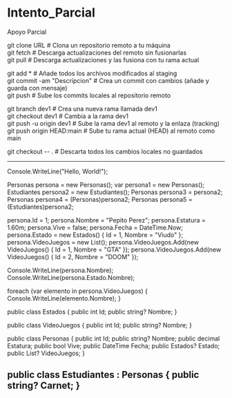 # Intento_Parcial

Apoyo Parcial

git clone URL                    # Clona un repositorio remoto a tu máquina  
git fetch                        # Descarga actualizaciones del remoto sin fusionarlas  
git pull                         # Descarga actualizaciones y las fusiona con tu rama actual  

git add *                        # Añade todos los archivos modificados al staging  
git commit -am "Descripcion"     # Crea un commit con cambios (añade y guarda con mensaje)  
git push                         # Sube los commits locales al repositorio remoto  

git branch dev1                  # Crea una nueva rama llamada dev1  
git checkout dev1                # Cambia a la rama dev1  
git push -u origin dev1          # Sube la rama dev1 al remoto y la enlaza (tracking)  
git push origin HEAD:main        # Sube tu rama actual (HEAD) al remoto como main  

git checkout -- .                # Descarta todos los cambios locales no guardados  

--------------------------------------------------------------------------------
Console.WriteLine("Hello, World!");

Personas persona = new Personas();
var persona1 = new Personas();
Estudiantes persona2 = new Estudiantes();
Personas persona3 = persona2;
Personas persona4 = (Personas)persona2;
Personas persona5 = (Estudiantes)persona2;

persona.Id = 1;
persona.Nombre = "Pepito Perez";
persona.Estatura = 1.60m;
persona.Vive = false;
persona.Fecha = DateTime.Now;
persona.Estado = new Estados() { Id = 1, Nombre = "Viudo" };
persona.VideoJuegos = new List<VideoJuegos>();
persona.VideoJuegos.Add(new VideoJuegos() { Id = 1, Nombre = "GTA" });
persona.VideoJuegos.Add(new VideoJuegos() { Id = 2, Nombre = "DOOM" });

Console.WriteLine(persona.Nombre);
Console.WriteLine(persona.Estado.Nombre);

foreach (var elemento in persona.VideoJuegos)
{
    Console.WriteLine(elemento.Nombre);
}

public class Estados
{
    public int Id;
    public string? Nombre;
}

public class VideoJuegos
{
    public int Id;
    public string? Nombre;
}

public class Personas
{
    public int Id;
    public string? Nombre;
    public decimal Estatura;
    public bool Vive;
    public DateTime Fecha;
    public Estados? Estado;
    public List<VideoJuegos>? VideoJuegos;
}

public class Estudiantes : Personas
{
    public string? Carnet;
}
--------------------------------------------------------------------------------